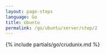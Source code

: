 ```yaml
---
layout: page-steps
language: Go
title: Ubuntu
permalink: /go/ubuntu/server/step/2
---
```


{% include partials/go/crudunix.md %}
